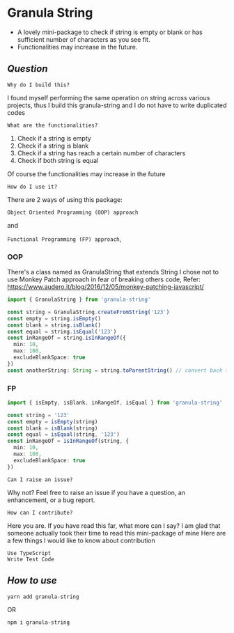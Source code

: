 # Granula String
- A lovely mini-package to check if string is empty or blank or has sufficient number of characters as you see fit.
- Functionalities may increase in the future.

## **_Question_**

`Why do I build this?`

I found myself performing the same operation on string across various projects, thus I build this granula-string and I do not have to write duplicated codes

`What are the functionalities?`

1. Check if a string is empty
2. Check if a string is blank
3. Check if a string has reach a certain number of characters
4. Check if both string is equal

Of course the functionalities may increase in the future

`How do I use it?`

There are 2 ways of using this package:

`Object Oriented Programming (OOP) approach`

and

`Functional Programming (FP) approach`,

### OOP
There's a class named as GranulaString that extends String
I chose not to use Monkey Patch approach in fear of breaking others code,
Refer: https://www.audero.it/blog/2016/12/05/monkey-patching-javascript/
```ts
import { GranulaString } from 'granula-string'

const string = GranulaString.createFromString('123')
const empty = string.isEmpty()
const blank = string.isBlank()
const equal = string.isEqual('123')
const inRangeOf = string.isInRangeOf({
  min: 10,
  max: 100,
  excludeBlankSpace: true
})
const anotherString: String = string.toParentString() // convert back to String object
```

### FP
```ts
import { isEmpty, isBlank, inRangeOf, isEqual } from 'granula-string'

const string = '123'
const empty = isEmpty(string)
const blank = isBlank(string)
const equal = isEqual(string, '123')
const inRangeOf = isInRangeOf(string, {
  min: 10,
  max: 100,
  excludeBlankSpace: true
})
```

`Can I raise an issue?`

Why not? Feel free to raise an issue if you have a question, an enhancement, or a bug report.

`How can I contribute?`

Here you are. If you have read this far, what more can I say?
I am glad that someone actually took their time to read this mini-package of mine
Here are a few things I would like to know about contribution

    Use TypeScript
    Write Test Code

## **_How to use_**

`yarn add granula-string`

OR

`npm i granula-string`
